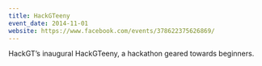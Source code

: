 ```yaml
---
title: HackGTeeny
event_date: 2014-11-01
website: https://www.facebook.com/events/378622375626869/
---
```


HackGT’s inaugural HackGTeeny, a hackathon geared towards beginners.